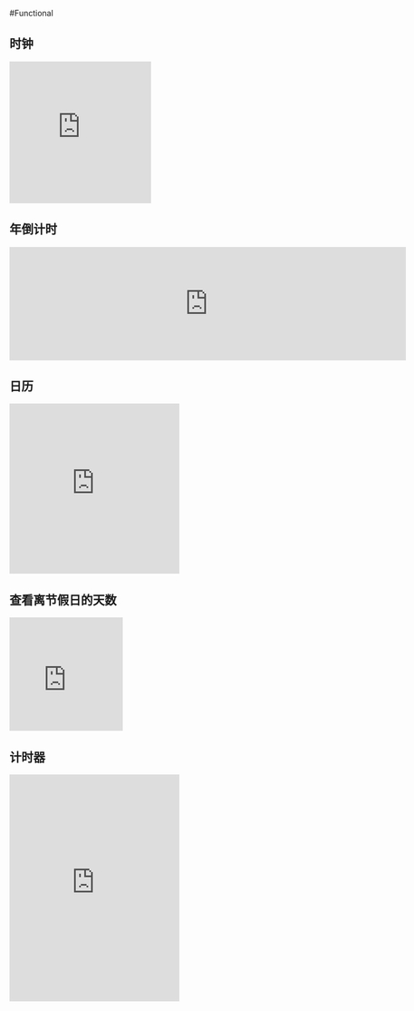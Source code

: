 #Functional 

## 时钟
<iframe style="width: 250px; height: 250px;border: 0; outline: none;" src="https://cn.widgetstore.net/view/index.html?q=807102f6623d939101d5b1cd3ee9e8d6.2cc84e266413442804d681c77232df0c"></iframe>

## 年倒计时
<iframe style="width: 700px; height: 200px;border: 0; outline: none;" src="https://cn.widgetstore.net/view/index.html?q=78d834376252f87a0012082178ded4cd.2cc84e266413a68f04dcc1e87a7040a4"></iframe>

## 日历

<iframe style="width: 300px; height: 300px;border: 0; outline: none;" src="https://cn.widgetstore.net/view/index.html?q=6d85a2b962b061540bb1fda124154382.fc8e64656413a55004d402a930bc62a0"></iframe>

## 查看离节假日的天数

<iframe style="width: 200px; height: 200px;border: 0; outline: none;" src="https://cn.widgetstore.net/view/index.html?q=b47ffc57625d6ba5004fa62311af799f.c69a38856413456800007a630f58be7a"></iframe>

## 计时器

<iframe style="width: 300px; height: 400px;border: 0; outline: none;" src="https://cn.widgetstore.net/view/index.html?q=d4107ab1623ea130021ceace206cf9f1.93e4b6a06413a6f704db9b846413b31c"></iframe>
